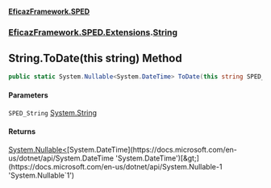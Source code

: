 #### [EficazFramework.SPED](EficazFrameworkSPED.md 'EficazFramework SPED')
### [EficazFramework.SPED.Extensions](EficazFramework.SPED.Extensions.md 'EficazFramework.SPED.Extensions').[String](EficazFramework.SPED.Extensions/String.md 'EficazFramework.SPED.Extensions.String')

## String.ToDate(this string) Method

```csharp
public static System.Nullable<System.DateTime> ToDate(this string SPED_String);
```
#### Parameters

<a name='EficazFramework.SPED.Extensions.String.ToDate(thisstring).SPED_String'></a>

`SPED_String` [System.String](https://docs.microsoft.com/en-us/dotnet/api/System.String 'System.String')

#### Returns
[System.Nullable&lt;](https://docs.microsoft.com/en-us/dotnet/api/System.Nullable-1 'System.Nullable`1')[System.DateTime](https://docs.microsoft.com/en-us/dotnet/api/System.DateTime 'System.DateTime')[&gt;](https://docs.microsoft.com/en-us/dotnet/api/System.Nullable-1 'System.Nullable`1')